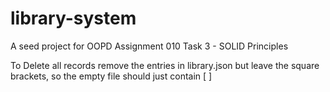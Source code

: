 # library-system
A seed project for OOPD Assignment 010 Task 3 - SOLID Principles  
  
  To Delete all records remove the entries in library.json but leave the square brackets, so the empty file should just contain [ ] 
